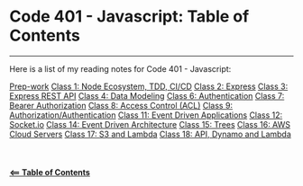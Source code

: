 # Code 401 - Javascript: Table of Contents  

-----

Here is a list of my reading notes for Code 401 - Javascript:

[Prep-work](class-00.md)
[Class 1: Node Ecosystem, TDD, CI/CD](class-01.md)
[Class 2: Express](class-02.md)
[Class 3: Express REST API](class-03.md)
[Class 4: Data Modeling](class-04.md)
[Class 6: Authentication](class-06.md)
[Class 7: Bearer Authorization](class-07.md)
[Class 8: Access Control (ACL)](class-08.md)
[Class 9: Authorization/Authentication](class-09.md)
[Class 11: Event Driven Applications](class-11.md)
[Class 12: Socket.io](class-12.md)
[Class 14: Event Driven Architecture](class-14.md)
[Class 15: Trees](class-15.md)
[Class 16: AWS Cloud Servers](class-16.md)
[Class 17: S3 and Lambda](class-17.md)
[Class 18: API, Dynamo and Lambda](class-17.md)
\
\
\
\
[**<== Table of Contents**](../README.md)
